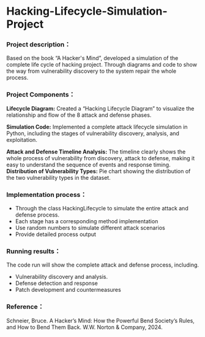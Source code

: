 # Hacking-Lifecycle-Simulation-Project

### Project description：
Based on the book “A Hacker's Mind”, developed a simulation of the complete life cycle of hacking project. Through diagrams and code to show the way from vulnerability discovery to the system repair the whole process.

### Project Components：
**Lifecycle Diagram:** Created a “Hacking Lifecycle Diagram” to visualize the relationship and flow of the 8 attack and defense phases.

**Simulation Code:** Implemented a complete attack lifecycle simulation in Python, including the stages of vulnerability discovery, analysis, and exploitation.

**Attack and Defense Timeline Analysis:** The timeline clearly shows the whole process of vulnerability from discovery, attack to defense, making it easy to understand the sequence of events and response timing.
**Distribution of Vulnerability Types:** Pie chart showing the distribution of the two vulnerability types in the dataset.

### Implementation process：
- Through the class HackingLifecycle to simulate the entire attack and defense process.
- Each stage has a corresponding method implementation
- Use random numbers to simulate different attack scenarios
- Provide detailed process output

### Running results：
The code run will show the complete attack and defense process, including.
- Vulnerability discovery and analysis.
- Defense detection and response
- Patch development and countermeasures

### Reference：
Schneier, Bruce. A Hacker’s Mind: How the Powerful Bend Society’s Rules, and How to Bend Them Back. W.W. Norton & Company, 2024.
